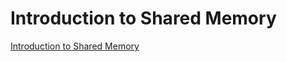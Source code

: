 # Introduction to Shared Memory
[Introduction to Shared Memory](https://aiwithcloud.com/2022/09/15/introduction_to_shared_memory/)